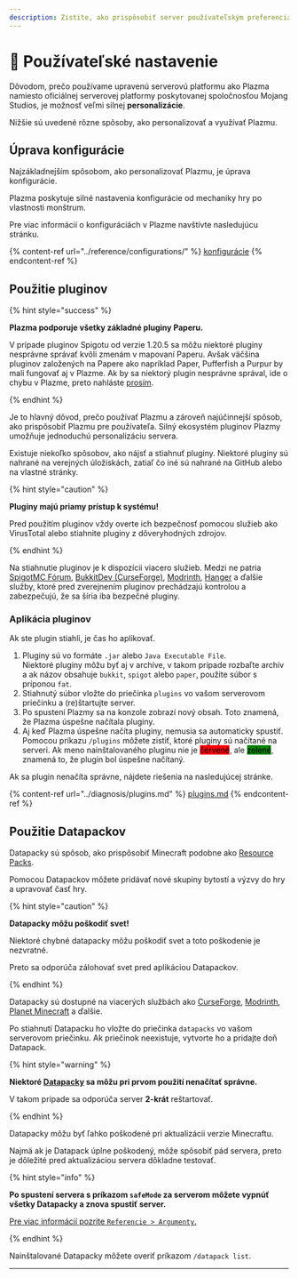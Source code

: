 ```yaml
---
description: Zistite, ako prispôsobiť server používateľským preferenciám.
---
```


# 🎨 Používateľské nastavenie

Dôvodom, prečo používame upravenú serverovú platformu ako Plazma namiesto oficiálnej serverovej platformy poskytovanej spoločnosťou Mojang Studios, je možnosť veľmi silnej **personalizácie**.

Nižšie sú uvedené rôzne spôsoby, ako personalizovať a využívať Plazmu.

## Úprava konfigurácie <a href="#id-1" id="id-1"></a>

Najzákladnejším spôsobom, ako personalizovať Plazmu, je úprava konfigurácie.

Plazma poskytuje silné nastavenia konfigurácie od mechaniky hry po vlastnosti monštrum.

Pre viac informácií o konfiguráciách v Plazme navštívte nasledujúcu stránku.

{% content-ref url="../reference/configurations/" %}
[konfigurácie](../reference/configurations/)
{% endcontent-ref %}

## Použitie pluginov <a href="#id-2" id="id-2"></a>

{% hint style="success" %}

**Plazma podporuje všetky základné pluginy Paperu.**

V prípade pluginov Spigotu od verzie 1.20.5 sa môžu niektoré pluginy nesprávne správať kvôli zmenám v mapovaní Paperu. Avšak väčšina pluginov založených na Papere ako napríklad Paper, Pufferfish a Purpur by mali fungovať aj v Plazme. Ak by sa niektorý plugin nesprávne správal, ide o chybu v Plazme, preto nahláste [prosím](../diagnosis/plugins.md).

{% endhint %}

Je to hlavný dôvod, prečo používať Plazmu a zároveň najúčinnejší spôsob, ako prispôsobiť Plazmu pre používateľa.
Silný ekosystém pluginov Plazmy umožňuje jednoduchú personalizáciu servera.

Existuje niekoľko spôsobov, ako nájsť a stiahnuť pluginy. Niektoré pluginy sú nahrané na verejných úložiskách, zatiaľ čo iné sú nahrané na GitHub alebo na vlastné stránky.

{% hint style="caution" %}

**Pluginy majú priamy prístup k systému!**

Pred použitím pluginov vždy overte ich bezpečnosť pomocou služieb ako VirusTotal alebo stiahnite pluginy z dôveryhodných zdrojov.

{% endhint %}

Na stiahnutie pluginov je k dispozícii viacero služieb. Medzi ne patria [SpigotMC Fórum](https://www.spigotmc.org/resources/), [BukkitDev (CurseForge)](https://dev.bukkit.org/bukkit-plugins), [Modrinth](https://modrinth.com/plugins), [Hanger](https://hangar.papermc.io/) a ďalšie služby, ktoré pred zverejnením pluginov prechádzajú kontrolou a zabezpečujú, že sa šíria iba bezpečné pluginy.

### Aplikácia pluginov <a href="#id-2.1" id="id-2.1"></a>

Ak ste plugin stiahli, je čas ho aplikovať.

1. Pluginy sú vo formáte `.jar` alebo `Java Executable File`.\
   Niektoré pluginy môžu byť aj v archíve, v takom prípade
   rozbaľte archív a ak názov obsahuje `bukkit`, `spigot` alebo `paper`,
   použite súbor s príponou `fat`.
2. Stiahnutý súbor vložte do priečinka `plugins` vo vašom serverovom priečinku a (re)štartujte server.
3. Po spustení Plazmy sa na konzole zobrazí nový obsah.
   Toto znamená, že Plazma úspešne načítala pluginy.
4. Aj keď Plazma úspešne načíta pluginy, nemusia sa automaticky spustiť.
   Pomocou príkazu `/plugins` môžete zistiť, ktoré pluginy sú načítané na serveri.
   Ak meno nainštalovaného pluginu nie je <mark style="background-color:red;">červené</mark>, ale <mark style="background-color:green;">zelené</mark>, znamená to, že plugin bol úspešne načítaný.

Ak sa plugin nenačíta správne, nájdete riešenia na nasledujúcej stránke.

{% content-ref url="../diagnosis/plugins.md" %}
[plugins.md](../diagnosis/plugins.md)
{% endcontent-ref %}

## Použitie Datapackov <a href="#id-3" id="id-3"></a>

Datapacky sú spôsob, ako prispôsobiť Minecraft podobne ako [Resource Packs](#user-content-fn-1).

Pomocou Datapackov môžete pridávať nové skupiny bytostí a výzvy do hry a upravovať časť hry.

{% hint style="caution" %}

**Datapacky môžu poškodiť svet!**

Niektoré chybné datapacky môžu poškodiť svet a toto poškodenie je nezvratné.

Preto sa odporúča zálohovať svet pred aplikáciou Datapackov.

{% endhint %}

Datapacky sú dostupné na viacerých službách ako [CurseForge](https://www.curseforge.com/minecraft/search?page=1\&pageSize=50\&sortBy=relevancy\&class=data-packs), [Modrinth](https://modrinth.com/datapacks), [Planet Minecraft](https://www.planetminecraft.com/data-packs/) a ďalšie.

Po stiahnutí Datapacku ho vložte do priečinka `datapacks` vo vašom serverovom priečinku.
Ak priečinok neexistuje, vytvorte ho a pridajte doň Datapack.

{% hint style="warning" %}

**Niektoré [Datapacky](#user-content-fn-2) sa môžu pri prvom použití nenačítať správne.**

V takom prípade sa odporúča server **2-krát** reštartovať.

{% endhint %}

Datapacky môžu byť ľahko poškodené pri aktualizácii verzie Minecraftu.

Najmä ak je Datapack úplne poškodený, môže spôsobiť pád servera, preto je dôležité pred aktualizáciou servera dôkladne testovať.

{% hint style="info" %}

**Po spustení servera s príkazom `safeMode` za serverom môžete vypnúť všetky Datapacky a znova spustiť server.**

[Pre viac informácií pozrite `Referencie > Argumenty`.](../reference/arguments.md)

{% endhint %}

Nainštalované Datapacky môžete overiť príkazom `/datapack list`.

***

[^1]: Alebo pomocou prídavného softvéru pre Minecraft: Bedrock Edition.

[^2]: Pridanie nových skupín bytostí a podobne.
